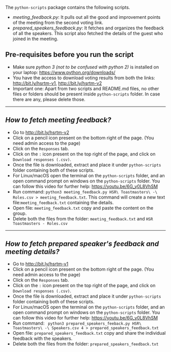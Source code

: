 The `python-scripts` package contains the following scripts.

- *meeting_feedback.py*: It pulls out all the good and improvement points of the meeting from the second voting link.
- *prepared_speakers_feedback.py*: It fetches and organizes the feedback of all the speakers. This script also fetched the details of the guest who joined in the meeting.


Pre-requisites before you run the script
---

- Make sure *python 3* _(not to be confused with python 2)_ is installed on your laptop: https://www.python.org/downloads/
- You have the access to download voting results from both the links: http://bit.ly/hsrtm-v1, http://bit.ly/hsrtm-v2
- Important one: Apart from two scripts and README.md files, no other files or folders should be present inside `python-scripts` folder. In case there are any, please delete those.

---

*How to fetch meeting feedback?*
-----

- Go to http://bit.ly/hsrtm-v2
- Click on a pencil icon present on the bottom right of the page. (You need admin access to the page)
- Click on the `Responses` tab.
- Click on the `:` icon present on the top right of the page, and click on `Download responses (.csv)`.
- Once the file is downloaded, extract and place it under `python-scripts` folder containing both of these scripts.
- For Linux/macOS open the terminal on the `python-scripts` folder, and an open command prompt on windows on the `python-scripts` folder. You can follow this video for further help: https://youtu.be/6G_y0L8VhSM
- Run command: `python3 meeting_feedback.py HSR\ Toastmasters\ -\ Roles.csv > meeting_feedback.txt`. This command will create a new text file:`meeting_feedback.txt` containing the details.
- Open file: `meeting_feedback.txt` copy and paste the content on the group.
- Delete both the files from the folder: `meeting_feedback.txt` and `HSR Toastmasters - Roles.csv`

---

*How to fetch prepared speaker's feedback and meeting details?*
----

- Go to http://bit.ly/hsrtm-v1
- Click on a pencil icon present on the bottom right of the page. (You need admin access to the page)
- Click on the `Responses` tab.
- Click on the `:` icon present on the top right of the page, and click on `Download responses (.csv)`.
- Once the file is downloaded, extract and place it under `python-scripts` folder containing both of these scripts.
- For Linux/macOS open the terminal on the `python-scripts` folder, and an open command prompt on windows on the `python-scripts` folder. You can follow this video for further help: https://youtu.be/6G_y0L8VhSM
- Run command: ` python3 prepared_speakers_feeback.py HSR\ Toastmasters\ -\ Speakers.csv 4 > prepared_speakers_feedback.txt`
- Open file: `prepared_speakers_feedback.txt` copy and share the individual feedback with the speakers.
- Delete both the files from the folder: `prepared_speakers_feedback.txt`



 
